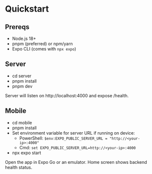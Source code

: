 # Quickstart

## Prereqs
- Node.js 18+
- pnpm (preferred) or npm/yarn
- Expo CLI (comes with `npx expo`)

## Server
- cd server
- pnpm install
- pnpm dev

Server will listen on http://localhost:4000 and expose /health.

## Mobile
- cd mobile
- pnpm install
- Set environment variable for server URL if running on device:
  - PowerShell: `$env:EXPO_PUBLIC_SERVER_URL = "http://<your-ip>:4000"`
  - Cmd: `set EXPO_PUBLIC_SERVER_URL=http://<your-ip>:4000`
- npx expo start

Open the app in Expo Go or an emulator. Home screen shows backend health status.
